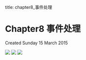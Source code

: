 title: chapter8_事件处理 

#  Chapter8 事件处理 
Created Sunday 15 March 2015

![](/data/dokuwiki/booknote/corejava9thi/pasted/20150521-064257.png)
![](/data/dokuwiki/booknote/corejava9thi/pasted/20150521-064305.png)
![](/data/dokuwiki/booknote/corejava9thi/pasted/20150521-064312.png)
